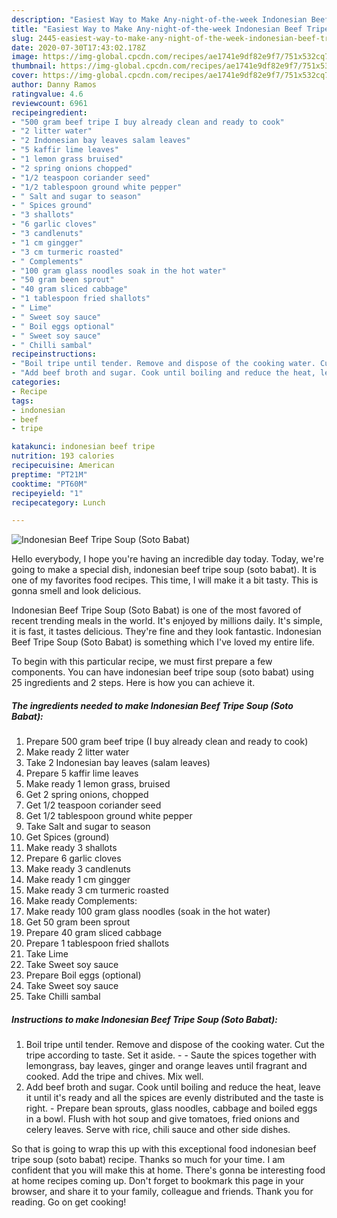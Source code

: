 ```yaml
---
description: "Easiest Way to Make Any-night-of-the-week Indonesian Beef Tripe Soup (Soto Babat)"
title: "Easiest Way to Make Any-night-of-the-week Indonesian Beef Tripe Soup (Soto Babat)"
slug: 2445-easiest-way-to-make-any-night-of-the-week-indonesian-beef-tripe-soup-soto-babat
date: 2020-07-30T17:43:02.178Z
image: https://img-global.cpcdn.com/recipes/ae1741e9df82e9f7/751x532cq70/indonesian-beef-tripe-soup-soto-babat-recipe-main-photo.jpg
thumbnail: https://img-global.cpcdn.com/recipes/ae1741e9df82e9f7/751x532cq70/indonesian-beef-tripe-soup-soto-babat-recipe-main-photo.jpg
cover: https://img-global.cpcdn.com/recipes/ae1741e9df82e9f7/751x532cq70/indonesian-beef-tripe-soup-soto-babat-recipe-main-photo.jpg
author: Danny Ramos
ratingvalue: 4.6
reviewcount: 6961
recipeingredient:
- "500 gram beef tripe I buy already clean and ready to cook"
- "2 litter water"
- "2 Indonesian bay leaves salam leaves"
- "5 kaffir lime leaves"
- "1 lemon grass bruised"
- "2 spring onions chopped"
- "1/2 teaspoon coriander seed"
- "1/2 tablespoon ground white pepper"
- " Salt and sugar to season"
- " Spices ground"
- "3 shallots"
- "6 garlic cloves"
- "3 candlenuts"
- "1 cm gingger"
- "3 cm turmeric roasted"
- " Complements"
- "100 gram glass noodles soak in the hot water"
- "50 gram been sprout"
- "40 gram sliced cabbage"
- "1 tablespoon fried shallots"
- " Lime"
- " Sweet soy sauce"
- " Boil eggs optional"
- " Sweet soy sauce"
- " Chilli sambal"
recipeinstructions:
- "Boil tripe until tender. Remove and dispose of the cooking water. Cut the tripe according to taste. Set it aside.  Saute the spices together with lemongrass, bay leaves, ginger and orange leaves until fragrant and cooked. Add the tripe and chives. Mix well."
- "Add beef broth and sugar. Cook until boiling and reduce the heat, leave it until it&#39;s ready and all the spices are evenly distributed and the taste is right. Prepare bean sprouts, glass noodles, cabbage and boiled eggs in a bowl. Flush with hot soup and give tomatoes, fried onions and celery leaves. Serve with rice, chili sauce and other side dishes."
categories:
- Recipe
tags:
- indonesian
- beef
- tripe

katakunci: indonesian beef tripe 
nutrition: 193 calories
recipecuisine: American
preptime: "PT21M"
cooktime: "PT60M"
recipeyield: "1"
recipecategory: Lunch

---
```



![Indonesian Beef Tripe Soup (Soto Babat)](https://img-global.cpcdn.com/recipes/ae1741e9df82e9f7/751x532cq70/indonesian-beef-tripe-soup-soto-babat-recipe-main-photo.jpg)

Hello everybody, I hope you're having an incredible day today. Today, we're going to make a special dish, indonesian beef tripe soup (soto babat). It is one of my favorites food recipes. This time, I will make it a bit tasty. This is gonna smell and look delicious.



Indonesian Beef Tripe Soup (Soto Babat) is one of the most favored of recent trending meals in the world. It's enjoyed by millions daily. It's simple, it is fast, it tastes delicious. They're fine and they look fantastic. Indonesian Beef Tripe Soup (Soto Babat) is something which I've loved my entire life.


To begin with this particular recipe, we must first prepare a few components. You can have indonesian beef tripe soup (soto babat) using 25 ingredients and 2 steps. Here is how you can achieve it.

<!--inarticleads1-->

##### The ingredients needed to make Indonesian Beef Tripe Soup (Soto Babat):

1. Prepare 500 gram beef tripe (I buy already clean and ready to cook)
1. Make ready 2 litter water
1. Take 2 Indonesian bay leaves (salam leaves)
1. Prepare 5 kaffir lime leaves
1. Make ready 1 lemon grass, bruised
1. Get 2 spring onions, chopped
1. Get 1/2 teaspoon coriander seed
1. Get 1/2 tablespoon ground white pepper
1. Take  Salt and sugar to season
1. Get  Spices (ground)
1. Make ready 3 shallots
1. Prepare 6 garlic cloves
1. Make ready 3 candlenuts
1. Make ready 1 cm gingger
1. Make ready 3 cm turmeric roasted
1. Make ready  Complements:
1. Make ready 100 gram glass noodles (soak in the hot water)
1. Get 50 gram been sprout
1. Prepare 40 gram sliced cabbage
1. Prepare 1 tablespoon fried shallots
1. Take  Lime
1. Take  Sweet soy sauce
1. Prepare  Boil eggs (optional)
1. Take  Sweet soy sauce
1. Take  Chilli sambal




<!--inarticleads2-->

##### Instructions to make Indonesian Beef Tripe Soup (Soto Babat):

1. Boil tripe until tender. Remove and dispose of the cooking water. Cut the tripe according to taste. Set it aside. -  - Saute the spices together with lemongrass, bay leaves, ginger and orange leaves until fragrant and cooked. Add the tripe and chives. Mix well.
1. Add beef broth and sugar. Cook until boiling and reduce the heat, leave it until it&#39;s ready and all the spices are evenly distributed and the taste is right. - Prepare bean sprouts, glass noodles, cabbage and boiled eggs in a bowl. Flush with hot soup and give tomatoes, fried onions and celery leaves. Serve with rice, chili sauce and other side dishes.




So that is going to wrap this up with this exceptional food indonesian beef tripe soup (soto babat) recipe. Thanks so much for your time. I am confident that you will make this at home. There's gonna be interesting food at home recipes coming up. Don't forget to bookmark this page in your browser, and share it to your family, colleague and friends. Thank you for reading. Go on get cooking!
